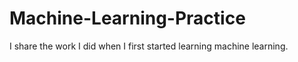 # Machine-Learning-Practice
 I share the work I did when I first started learning machine learning.
